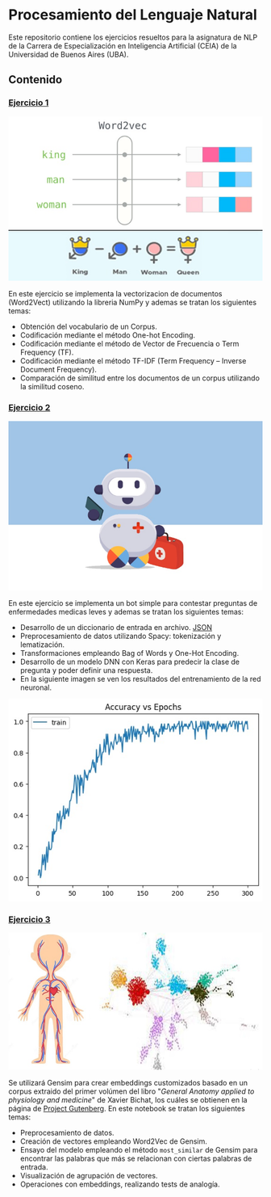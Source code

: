 # Procesamiento del Lenguaje Natural

Este repositorio contiene los ejercicios resueltos para la asignatura de NLP de la Carrera de Especialización en Inteligencia Artificial (CEIA) de la Universidad de Buenos Aires (UBA).

## Contenido

### [Ejercicio 1](https://github.com/Federico-Delgado/PLN/tree/main/Ejercicio%201)
<img src="https://github.com/Federico-Delgado/PLN/blob/main/Imagenes/Ej1.jpg" width="700">

En este ejercicio se implementa la vectorizacion de documentos (Word2Vect) utilizando la libreria NumPy y ademas se tratan los siguientes temas:

- Obtención del vocabulario de un Corpus.
- Codificación mediante el método One-hot Encoding.
- Codificación mediante el método de Vector de Frecuencia o Term Frequency (TF).
- Codificación mediante el método TF-IDF (Term Frequency – Inverse Document Frequency).
- Comparación de similitud entre los documentos de un corpus utilizando la similitud coseno.

### [Ejercicio 2](https://github.com/Federico-Delgado/PLN/tree/main/Ejercicio%202)
<img src="https://github.com/Federico-Delgado/PLN/blob/main/Imagenes/Ej2.jpg" width="700">

En este ejercicio se implementa un bot simple para contestar preguntas de enfermedades medicas leves y ademas se tratan los siguientes temas:

- Desarrollo de un diccionario de entrada en archivo. [JSON](https://github.com/Federico-Delgado/PLN/blob/main/Ejercicio%202/intents.json)
- Preprocesamiento de datos utilizando Spacy: tokenización y lematización.
- Transformaciones empleando Bag of Words y One-Hot Encoding.
- Desarrollo de un modelo DNN con Keras para predecir la clase de pregunta y poder definir una respuesta.
- En la siguiente imagen se ven los resultados del entrenamiento de la red neuronal.

<img src="https://github.com/Federico-Delgado/PLN/blob/main/Imagenes/Res_Ej2.jpg" width="700">

### [Ejercicio 3](https://github.com/Federico-Delgado/PLN/tree/main/Ejercicio%203)
<img src="https://github.com/Federico-Delgado/PLN/blob/main/Imagenes/Ej3.jpg" width="700">

Se utilizará Gensim para crear embeddings customizados basado en un corpus extraido del primer volúmen del libro "*General Anatomy applied to physiology and medicine*" de Xavier Bichat, los cuáles se obtienen en la página de [Project Gutenberg](https://www.gutenberg.org/ebooks/56118).
En este notebook se tratan los siguientes temas:

- Preprocesamiento de datos.
- Creación de vectores empleando Word2Vec de Gensim.
- Ensayo del modelo empleando el método `most_similar` de Gensim para encontrar las palabras que más se relacionan con ciertas palabras de entrada.
- Visualización de agrupación de vectores.
- Operaciones con embeddings, realizando tests de analogía.
